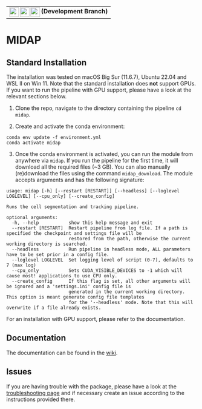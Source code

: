 <table><tr><td valign="center"> 
  <img align="left" height="25px" src="https://github.com/Microbial-Systems-Ecology/midap/actions/workflows/pytest_with_conda.yml/badge.svg?branch=development">
  <img align="left" height="25px" src="https://github.com/Microbial-Systems-Ecology/midap/actions/workflows/pytest_with_venv.yml/badge.svg?branch=development">
  <img align="left" height="25px" src="https://img.shields.io/endpoint?url=https://gist.githubusercontent.com/jafluri/9219639a376674762e7e29e2fa3cfc9e/raw/midap_coverage.json">
  <b> (Development Branch) </b>
</td></tr></table>

# MIDAP

## Standard Installation

The installation was tested on macOS Big Sur (11.6.7), Ubuntu 22.04 and WSL II on Win 11. Note that the standard installation does **not** support GPUs. If you want to run the pipeline with GPU support, please have a look at the relevant sections below.

1. Clone the repo, navigate to the directory containing the pipeline `cd midap`.

2. Create and activate the conda environment:

```
conda env update -f environment.yml
conda activate midap
```

3. Once the conda environment is activated, you can run the module from anywhere via `midap`. If you run the pipeline for the first time, it will download all the required files (~3 GB). You can also manually (re)download the files using the command `midap_download`. The module accepts arguments and has the following signature:

```
usage: midap [-h] [--restart [RESTART]] [--headless] [--loglevel LOGLEVEL] [--cpu_only] [--create_config]

Runs the cell segmentation and tracking pipeline.

optional arguments:
  -h, --help           show this help message and exit
  --restart [RESTART]  Restart pipeline from log file. If a path is specified the checkpoint and settings file will be
                       restored from the path, otherwise the current working directory is searched.
  --headless           Run pipeline in headless mode, ALL parameters have to be set prior in a config file.
  --loglevel LOGLEVEL  Set logging level of script (0-7), defaults to 7 (max log)
  --cpu_only           Sets CUDA_VISIBLE_DEVICES to -1 which will cause most! applications to use CPU only.
  --create_config      If this flag is set, all other arguments will be ignored and a 'settings.ini' config file is
                       generated in the current working directory. This option is meant generate config file templates
                       for the '--headless' mode. Note that this will overwrite if a file already exists.
```

For an installation with GPU support, please refer to the documentation.   

## Documentation

The documentation can be found in the [wiki](https://github.com/Microbial-Systems-Ecology/midap/wiki).

## Issues

If you are having trouble with the package, please have a look at the [troubleshooting page](https://github.com/Microbial-Systems-Ecology/midap/wiki/Troubleshooting#creating-an-github-issue) 
and if necessary create an issue according to the instructions provided there.  
